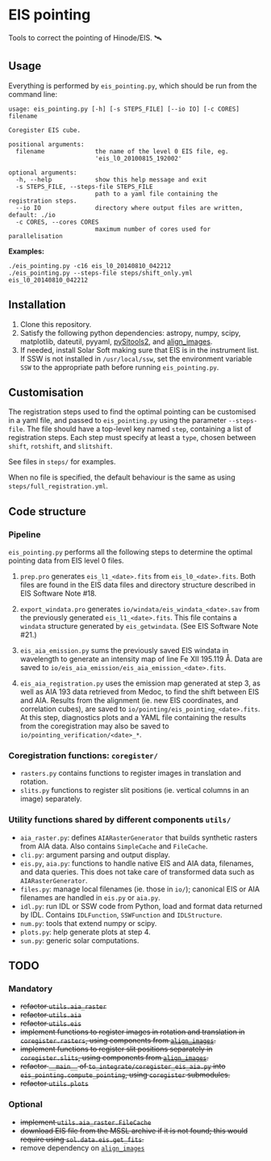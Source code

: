 # EIS pointing

Tools to correct the pointing of Hinode/EIS. 🛰

## Usage

Everything is performed by `eis_pointing.py`, which should be run from the
command line:

~~~
usage: eis_pointing.py [-h] [-s STEPS_FILE] [--io IO] [-c CORES] filename

Coregister EIS cube.

positional arguments:
  filename              the name of the level 0 EIS file, eg.
                        'eis_l0_20100815_192002'

optional arguments:
  -h, --help            show this help message and exit
  -s STEPS_FILE, --steps-file STEPS_FILE
                        path to a yaml file containing the registration steps.
  --io IO               directory where output files are written, default: ./io
  -c CORES, --cores CORES
                        maximum number of cores used for parallelisation
~~~

**Examples:**

~~~
./eis_pointing.py -c16 eis_l0_20140810_042212
./eis_pointing.py --steps-file steps/shift_only.yml eis_l0_20140810_042212
~~~

## Installation

1. Clone this repository.
2. Satisfy the following python dependencies: astropy, numpy, scipy,
   matplotlib, dateutil, pyyaml, [pySitools2], and [align_images].
3. If needed, install Solar Soft making sure that EIS is in the instrument list. If SSW
   is not installed in `/usr/local/ssw`, set the environment variable `SSW` to
   the appropriate path before running `eis_pointing.py`.

[pySitools2]: http://medocias.github.io/pySitools2_1.0/
[align_images]: https://git.ias.u-psud.fr/gpelouze/align_images

## Customisation

The registration steps used to find the optimal pointing can be customised in a
yaml file, and passed to `eis_pointing.py` using the parameter `--steps-file`.
The file should have a top-level key named `step`, containing a list of
registration steps. Each step must specify at least a `type`, chosen between
`shift`, `rotshift`, and `slitshift`.

See files in `steps/` for examples.

When no file is specified, the default behaviour is the same as using
`steps/full_registration.yml`.

## Code structure

### Pipeline

`eis_pointing.py` performs all the following steps to determine the optimal
pointing data from EIS level 0 files.

1. `prep.pro` generates `eis_l1_<date>.fits` from `eis_l0_<date>.fits`. Both
   files are found in the EIS data files and directory structure described in
   EIS Software Note #18.

2. `export_windata.pro` generates `io/windata/eis_windata_<date>.sav` from the
   previously generated `eis_l1_<date>.fits`. This file contains a `windata`
   structure generated by `eis_getwindata`. (See EIS Software Note #21.)

3. `eis_aia_emission.py` sums the previously saved EIS windata in wavelength to
   generate an intensity map of line Fe XII 195.119 Å. Data are saved to
   `io/eis_aia_emission/eis_aia_emission_<date>.fits`.

4. `eis_aia_registration.py` uses the emission map generated at step 3, as well
   as AIA 193 data retrieved from Medoc, to find the shift between EIS and AIA.
   Results from the alignment (ie. new EIS coordinates, and correlation cubes),
   are saved to `io/pointing/eis_pointing_<date>.fits`. At this step,
   diagnostics plots and a YAML file containing the results from the
   coregistration may also be saved to `io/pointing_verification/<date>_*`.

### Coregistration functions: `coregister/`

- `rasters.py` contains functions to register images in translation and
  rotation.
- `slits.py` functions to register slit positions (ie. vertical columns in an
  image) separately.

### Utility functions shared by different components `utils/`

- `aia_raster.py`: defines `AIARasterGenerator` that builds synthetic rasters
  from AIA data. Also contains `SimpleCache` and `FileCache`.
- `cli.py`: argument parsing and output display.
- `eis.py`, `aia.py`: functions to handle native EIS and AIA data, filenames,
  and data queries. This does not take care of transformed data such as
  `AIARasterGenerator`.
- `files.py`: manage local filenames (ie. those in `io/`); canonical EIS or AIA
  filenames are handled in `eis.py` or `aia.py`.
- `idl.py`: run IDL or SSW code from Python, load and format data returned by
  IDL. Contains `IDLFunction`, `SSWFunction` and `IDLStructure`.
- `num.py`: tools that extend numpy or scipy.
- `plots.py`: help generate plots at step 4.
- `sun.py`: generic solar computations.


## TODO

### Mandatory

- ~~refactor `utils.aia_raster`~~
- ~~refactor `utils.aia`~~
- ~~refactor `utils.eis`~~
- ~~implement functions to register images in rotation and translation in
  `coregister.rasters`, using components from [`align_images`].~~
- ~~implement functions to register slit positions separately in
  `coregister.slits`, using components from [`align_images`].~~
- ~~refactor `__main__` of `to_integrate/coregister_eis_aia.py` into
  `eis_pointing.compute_pointing`, using `coregister` submodules.~~
- ~~refactor `utils.plots`~~

### Optional

- ~~implement `utils.aia_raster.FileCache`~~
- ~~download EIS file from the MSSL archive if it is not found; this would
  require using `sol.data.eis.get_fits`.~~
- remove dependency on [`align_images`]

[`align_images`]: https://git.ias.u-psud.fr/gpelouze/align_images
